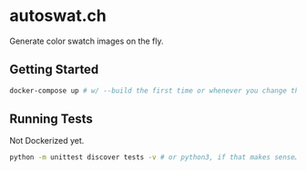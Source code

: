 # autoswat.ch

Generate color swatch images on the fly.

## Getting Started

```bash
docker-compose up # w/ --build the first time or whenever you change the image
```

## Running Tests

Not Dockerized yet.

```bash
python -m unittest discover tests -v # or python3, if that makes sense…
```
